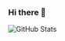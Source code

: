 ### Hi there 👋

<!--
**manuelbenitez/manuelbenitez** is a ✨ _special_ ✨ repository because its `README.md` (this file) appears on your GitHub profile.

Here are some ideas to get you started:

- 🔭 I’m currently working on ...
- 🌱 I’m currently learning ...
- 👯 I’m looking to collaborate on ...
- 🤔 I’m looking for help with ...
- 💬 Ask me about ...
- 📫 How to reach me: ...
- 😄 Pronouns: ...
- ⚡ Fun fact: ...
-->
![GitHub Stats](https://github-readme-stats.vercel.app/api?username=manuelbenitez&theme=dracula&show_icons=true&count_private=true)
